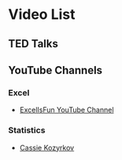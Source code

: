# Video List

## TED Talks

## YouTube Channels

### Excel

- [ExcelIsFun YouTube Channel](https://www.youtube.com/channel/UCkndrGoNpUDV-uia6a9jwVg)

### Statistics

- [Cassie Kozyrkov](https://www.youtube.com/channel/UCbOX--VOebPe-MMRkatFRxw)
